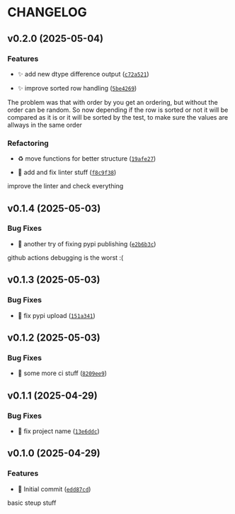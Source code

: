 # CHANGELOG


## v0.2.0 (2025-05-04)

### Features

- :sparkles: add new dtype difference output
  ([`c72a521`](https://github.com/PascalStehling/sqltesty/commit/c72a521ddf9d0192b1e32543fd22f111b2ce284b))

- :sparkles: improve sorted row handling
  ([`5be4269`](https://github.com/PascalStehling/sqltesty/commit/5be426937ba6308f49eec32289c2dbad3385b314))

The problem was that with order by you get an ordering, but without the order can be random. So now
  depending if the row is sorted or not it will be compared as it is or it will be sorted by the
  test, to make sure the values are allways in the same order

### Refactoring

- :recycle: move functions for better structure
  ([`19afe27`](https://github.com/PascalStehling/sqltesty/commit/19afe271bbbf9c6c0d23263c4effe18f8b139e1d))

- :rotating_light: add and fix linter stuff
  ([`f8c9f38`](https://github.com/PascalStehling/sqltesty/commit/f8c9f38853c925d1d0be17c248523e9e6b964352))

improve the linter and check everything


## v0.1.4 (2025-05-03)

### Bug Fixes

- :green_heart: another try of fixing pypi publishing
  ([`e2b6b3c`](https://github.com/PascalStehling/sqltesty/commit/e2b6b3ca9a18c7a752cad724c596ed52dedd77e8))

github actions debugging is the worst :(


## v0.1.3 (2025-05-03)

### Bug Fixes

- :green_heart: fix pypi upload
  ([`151a341`](https://github.com/PascalStehling/sqltesty/commit/151a341fa1bc22fe6bf5acfbffd2669a51a2c92f))


## v0.1.2 (2025-05-03)

### Bug Fixes

- :bug: some more ci stuff
  ([`8209ee9`](https://github.com/PascalStehling/sqltesty/commit/8209ee974de37b366124dc340a1e96682d9609cf))


## v0.1.1 (2025-04-29)

### Bug Fixes

- :bug: fix project name
  ([`13e6ddc`](https://github.com/PascalStehling/sqltesty/commit/13e6ddc6067a27840a069511614402a279ab4de4))


## v0.1.0 (2025-04-29)

### Features

- :tada: Initial commit
  ([`edd87cd`](https://github.com/PascalStehling/sqltesty/commit/edd87cdbcabe7d5a985373aeac485c849ab13f73))

basic steup stuff
